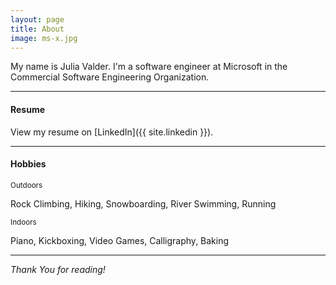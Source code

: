 ```yaml
---
layout: page
title: About
image: ms-x.jpg
---
```

My name is Julia Valder. I'm a software engineer at Microsoft in the Commercial Software Engineering Organization. 

***

#### Resume

View my resume on  [LinkedIn]({{ site.linkedin }}).

***

#### Hobbies
<small>Outdoors</small>

Rock Climbing, Hiking, Snowboarding, River Swimming, Running

<small>Indoors</small>

Piano, Kickboxing, Video Games, Calligraphy, Baking 

***

*Thank You for reading!*

